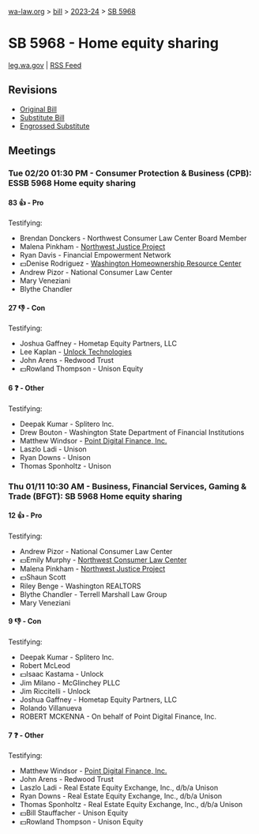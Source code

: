 [wa-law.org](/) > [bill](/bill/) > [2023-24](/bill/2023-24/) > [SB 5968](/bill/2023-24/sb/5968/)

# SB 5968 - Home equity sharing
[leg.wa.gov](https://app.leg.wa.gov/billsummary?BillNumber=5968&Year=2023&Initiative=false) | [RSS Feed](./rss.xml)

## Revisions
* [Original Bill](1/)
* [Substitute Bill](S/)
* [Engrossed Substitute](S.E/)

## Meetings
### Tue 02/20 01:30 PM - Consumer Protection & Business (CPB): ESSB 5968 Home equity sharing
#### 83 👍 - Pro
Testifying:
* Brendan Donckers - Northwest Consumer Law Center Board Member
* Malena Pinkham - [Northwest Justice Project](/org/northwest_justice_project/)
* Ryan Davis - Financial Empowerment Network
* 💵Denise Rodriguez - [Washington Homeownership Resource Center](/org/washington_homeownership_resource_center/)
* Andrew Pizor - National Consumer Law Center
* Mary Veneziani
* Blythe Chandler

#### 27 👎 - Con
Testifying:
* Joshua Gaffney - Hometap Equity Partners, LLC
* Lee Kaplan - [Unlock Technologies](/org/unlock_technologies/)
* John Arens - Redwood Trust
* 💵Rowland Thompson - Unison Equity

#### 6 ❓ - Other
Testifying:
* Deepak Kumar - Splitero Inc.
* Drew Bouton - Washington State Department of Financial Institutions
* Matthew Windsor - [Point Digital Finance, Inc.](/org/point_digital_finance,_inc./)
* Laszlo Ladi - Unison
* Ryan Downs - Unison
* Thomas Sponholtz - Unison

### Thu 01/11 10:30 AM - Business, Financial Services, Gaming & Trade (BFGT): SB 5968 Home equity sharing
#### 12 👍 - Pro
Testifying:
* Andrew Pizor - National Consumer Law Center
* 💵Emily Murphy - [Northwest Consumer Law Center](/org/northwest_consumer_law_center/)
* Malena Pinkham - [Northwest Justice Project](/org/northwest_justice_project/)
* 💵Shaun Scott
* Riley Benge - Washington REALTORS
* Blythe Chandler - Terrell Marshall Law Group
* Mary Veneziani

#### 9 👎 - Con
Testifying:
* Deepak Kumar - Splitero Inc.
* Robert McLeod
* 💵Isaac Kastama - Unlock
* Jim Milano - McGlinchey PLLC
* Jim Riccitelli - Unlock
* Joshua Gaffney - Hometap Equity Partners, LLC
* Rolando Villanueva
* ROBERT MCKENNA - On behalf of Point Digital Finance, Inc.

#### 7 ❓ - Other
Testifying:
* Matthew Windsor - [Point Digital Finance, Inc.](/org/point_digital_finance,_inc./)
* John Arens - Redwood Trust
* Laszlo Ladi - Real Estate Equity Exchange, Inc., d/b/a Unison
* Ryan Downs - Real Estate Equity Exchange, Inc., d/b/a Unison
* Thomas Sponholtz - Real Estate Equity Exchange, Inc., d/b/a Unison
* 💵Bill Stauffacher - Unison Equity
* 💵Rowland Thompson - Unison Equity
